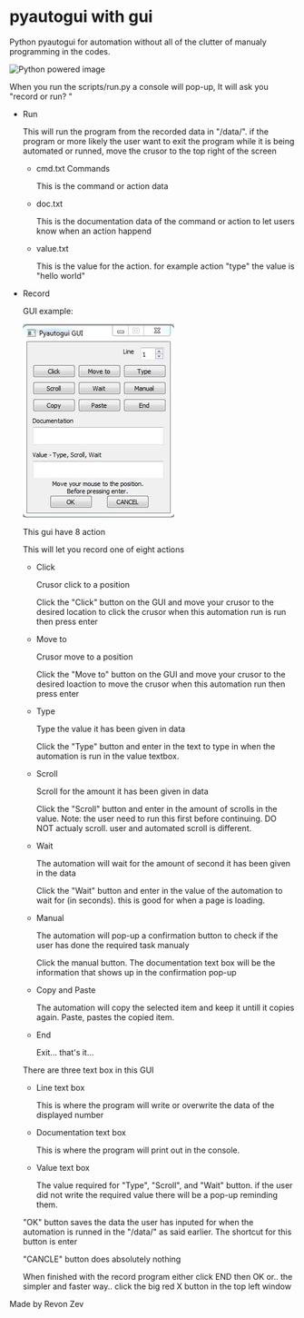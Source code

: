 # pyautogui with gui

Python pyautogui for automation without all of the clutter of manualy programming in the codes.

![Python powered image](https://www.python.org/static/community_logos/python-powered-w-200x80.png)

When you run the scripts/run.py a console will pop-up, It will ask you "record or run? "
- Run

  This will run the program from the recorded data in "/data/". if the program or more likely the user want to exit the program while it is being automated or runned, move the crusor to the top right of the screen
  - cmd.txt Commands
    
    This is the command or action data
  - doc.txt
    
    This is the documentation data of the command or action to let users know when an action happend
  - value.txt
    
    This is the value for the action. for example action "type" the value is "hello world"
- Record

  GUI example:

  ![GUI example image](./img/record-gui.jpg)

  This gui have 8 action

  This will let you record one of eight actions
  - Click

    Crusor click to a position
    
    Click the "Click" button on the GUI and move your crusor to the desired location to click the crusor when this automation run is run then press enter
  - Move to

    Crusor move to a position

    Click the "Move to" button on the GUI and move your crusor to the desired loaction to move the crusor when this automation run then press enter
  - Type

    Type the value it has been given in data

    Click the "Type" button and enter in the text to type in when the automation is run in the value textbox.
  - Scroll

    Scroll for the amount it has been given in data

    Click the "Scroll" button and enter in the amount of scrolls in the value. Note: the user need to run this first before continuing. DO NOT actualy scroll. user and automated scroll is different.
  - Wait
 
    The automation will wait for the amount of second it has been given in the data

    Click the "Wait" button and enter in the value of the automation to wait for (in seconds). this is good for when a page is loading.
  - Manual

    The automation will pop-up a confirmation button to check if the user has done the required task manualy

    Click the manual button. The documentation text box will be the information that shows up in the confirmation pop-up
  - Copy and Paste
    
    The automation will copy the selected item and keep it untill it copies again. Paste, pastes the copied item.
  - End
    
    Exit... that's it...

  There are three text box in this GUI
  - Line text box
    
    This is where the program will write or overwrite the data of the displayed number
  - Documentation text box

    This is where the program will print out in the console.
  - Value text box
    
    The value required for "Type", "Scroll", and "Wait" button. if the user did not write the required value there will be a pop-up reminding them.
  
  "OK" button saves the data the user has inputed for when the automation is runned in the "/data/" as said earlier. The shortcut for this button is enter
  
  "CANCLE" button does absolutely nothing

  When finished with the record program either click END then OK or.. the simpler and faster way.. click the big red X button in the top left window

Made by Revon Zev